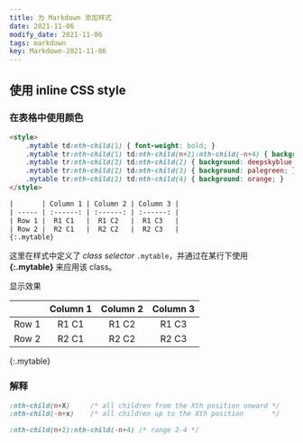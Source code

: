 ```yaml
---
title: 为 Markdown 添加样式
date: 2021-11-06
modify_date: 2021-11-06
tags: markdown
key: Markdown-2021-11-06
---
```


## 使用 inline CSS style

### 在表格中使用颜色

```html
<style>
    .mytable td:nth-child(1) { font-weight: bold; }
    .mytable tr:nth-child(1) td:nth-child(n+2):nth-child(-n+4) { background: red; }
    .mytable tr:nth-child(2) td:nth-child(2) { background: deepskyblue; }
    .mytable tr:nth-child(2) td:nth-child(3) { background: palegreen; }
    .mytable tr:nth-child(2) td:nth-child(4) { background: orange; }
</style>

|       | Column 1 | Column 2 | Column 3 |
| ----- | :------: | :------: | :------: |
| Row 1 |  R1 C1   |  R1 C2   |  R1 C3   |
| Row 2 |  R2 C1   |  R2 C2   |  R2 C3   |
{:.mytable}
```

<!--more-->

这里在样式中定义了 *class selector* `.mytable`，并通过在某行下使用 **{:.mytable}** 来应用该 class。

显示效果

<style>
    .mytable td:nth-child(1) { font-weight: bold; }
    .mytable tr:nth-child(1) td:nth-child(n+2):nth-child(-n+4) { background: red; }
    .mytable tr:nth-child(2) td:nth-child(2) { background: deepskyblue; }
    .mytable tr:nth-child(2) td:nth-child(3) { background: palegreen; }
    .mytable tr:nth-child(2) td:nth-child(4) { background: orange; }
</style>

|       | Column 1 | Column 2 | Column 3 |
| ----- | :------: | :------: | :------: |
| Row 1 |  R1 C1   |  R1 C2   |  R1 C3   |
| Row 2 |  R2 C1   |  R2 C2   |  R2 C3   |
{:.mytable}

### 解释

```css
:nth-child(n+X)     /* all children from the Xth position onward */
:nth-child(-n+x)    /* all children up to the Xth position       */

:nth-child(n+2):nth-child(-n+4) /* range 2-4 */
```

